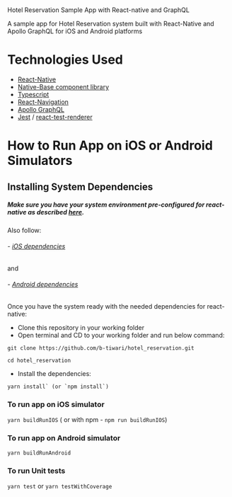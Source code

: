 #

Hotel Reservation Sample App with React-native and GraphQL

A sample app for Hotel Reservation system built with React-Native and Apollo GraphQL for iOS and Android platforms

# Technologies Used

- [React-Native](https://facebook.github.io/react-native/docs/getting-started)
- [Native-Base component library](https://nativebase.io/)
- [Typescript](https://www.typescriptlang.org/)
- [React-Navigation](https://reactnavigation.org/)
- [Apollo GraphQL](https://www.apollographql.com/docs/react/)
- [Jest](https://jestjs.io/en/) / [react-test-renderer](https://reactjs.org/docs/test-renderer.html)

# How to Run App on iOS or Android Simulators

## Installing System Dependencies

##### Make sure you have your system environment pre-configured for react-native as described [here](https://facebook.github.io/react-native/docs/getting-started.html#installing-dependencies).

Also follow:

###### - [iOS dependencies](https://facebook.github.io/react-native/docs/getting-started.html#xcode)

and

###### - [Android dependencies](https://facebook.github.io/react-native/docs/getting-started.html#java-development-kit)

Once you have the system ready with the needed dependencies for react-native:

- Clone this repository in your working folder
- Open terminal and CD to your working folder and run below command:

```
git clone https://github.com/b-tiwari/hotel_reservation.git

cd hotel_reservation
```

- Install the dependencies:

```
yarn install` (or `npm install`)

```

### To run app on iOS simulator

`yarn buildRunIOS`
( or with npm - `npm run buildRunIOS`)

### To run app on Android simulator

`yarn buildRunAndroid`

### To run Unit tests

`yarn test`
or
`yarn testWithCoverage`
